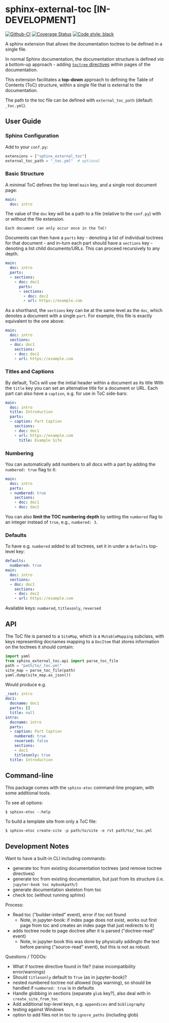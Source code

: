 # sphinx-external-toc [IN-DEVELOPMENT]

[![Github-CI][github-ci]][github-link]
[![Coverage Status][codecov-badge]][codecov-link]
[![Code style: black][black-badge]][black-link]

A sphinx extension that allows the documentation toctree to be defined in a single file.

In normal Sphinx documentation, the documentation structure is defined *via* a bottom-up approach - adding [`toctree` directives](https://www.sphinx-doc.org/en/master/usage/restructuredtext/directives.html#table-of-contents) within pages of the documentation.

This extension facilitates a **top-down** approach to defining the Table of Contents (ToC) structure, within a single file that is external to the documentation.

The path to the toc file can be defined with `external_toc_path` (default: `_toc.yml`).

## User Guide

### Sphinx Configuration

Add to your `conf.py`:

```python
extensions = ["sphinx_external_toc"]
external_toc_path = "_toc.yml"  # optional
```

### Basic Structure

A minimal ToC defines the top level `main` key, and a single root document page:

```yaml
main:
  doc: intro
```

The value of the `doc` key will be a path to a file (relative to the `conf.py`) with or without the file extension.

```{important}
Each document can only occur once in the ToC!
```

Documents can then have a `parts` key - denoting a list of individual toctrees for that document - and in-turn each part should have a `sections` key - denoting a list child documents/URLs.
This can proceed recursively to any depth.

```yaml
main:
  doc: intro
  parts:
  - sections:
    - doc: doc1
      parts:
      - sections:
        - doc: doc2
        - url: https://example.com
```

As a shorthand, the `sections` key can be at the same level as the `doc`, which denotes a document with a single `part`.
For example, this file is exactly equivalent to the one above:

```yaml
main:
  doc: intro
  sections:
  - doc: doc1
    sections:
    - doc: doc2
    - url: https://example.com
```

### Titles and Captions

By default, ToCs will use the initial header within a document as its title
With the `title` key you can set an alternative title for a document or URL.
Each part can also have a `caption`, e.g. for use in ToC side-bars:

```yaml
main:
  doc: intro
  title: Introduction
  parts:
  - caption: Part Caption
    sections:
    - doc: doc1
    - url: https://example.com
      title: Example Site
```

### Numbering

You can automatically add numbers to all docs with a part by adding the `numbered: true` flag to it:

```yaml
main:
  doc: intro
  parts:
  - numbered: true
    sections:
    - doc: doc1
    - doc: doc2
```

You can also **limit the TOC numbering depth** by setting the `numbered` flag to an integer instead of `true`, e.g., `numbered: 3`.

### Defaults

To have e.g. `numbered` added to all toctrees, set it in under a `defaults` top-level key:

```yaml
defaults:
  numbered: true
main:
  doc: intro
  sections:
  - doc: doc1
    sections:
    - doc: doc2
    - url: https://example.com
```

Available keys: `numbered`, `titlesonly`, `reversed`

## API

The ToC file is parsed to a `SiteMap`, which is a `MutableMapping` subclass, with keys representing docnames mapping to a `DocItem` that stores information on the toctrees it should contain:

```python
import yaml
from sphinx_external_toc.api import parse_toc_file
path = "path/to/_toc.yml"
site_map = parse_toc_file(path)
yaml.dump(site_map.as_json())
```

Would produce e.g.

```yaml
_root: intro
doc1:
  docname: doc1
  parts: []
  title: null
intro:
  docname: intro
  parts:
  - caption: Part Caption
    numbered: true
    reversed: false
    sections:
    - doc1
    titlesonly: true
  title: Introduction
```

## Command-line

This package comes with the `sphinx-etoc` command-line program, with some additional tools.

To see all options:

```console
$ sphinx-etoc --help
```

To build a template site from only a ToC file:

```console
$ sphinx-etoc create-site -p path/to/site -e rst path/to/_toc.yml
```

## Development Notes

Want to have a built-in CLI including commands:

- generate toc from existing documentation toctrees (and remove toctree directives)
- generate toc from existing documentation, but just from its structure (i.e. `jupyter-book toc mybookpath/`)
- generate documentation skeleton from toc
- check toc (without running sphinx)

Process:

- Read toc ("builder-inited" event), error if toc not found
  - Note, in jupyter-book: if index page does not exist, works out first page from toc and creates an index page that just redirects to it)
- adds toctree node to page doctree after it is parsed ("doctree-read" event)
  - Note, in jupyter-book this was done by physically addingto the text before parsing ("source-read" event), but this is not as robust.

Questions / TODOs:

- What if toctree directive found in file? (raise incompatibility error/warnings)
- Should `titlesonly` default to `True` (as in jupyter-book)?
- nested numbered toctree not allowed (logs warning), so should be handled if `numbered: true` is in defaults
- Handle globbing in sections (separate `glob` key?), also deal with in `create_site_from_toc`
- Add additional top-level keys, e.g. `appendices` and `bibliography`
- testing against Windows
- option to add files not in toc to `ignore_paths` (including glob)


[github-ci]: https://github.com/executablebooks/sphinx-external-toc/workflows/continuous-integration/badge.svg?branch=main
[github-link]: https://github.com/executablebooks/sphinx-external-toc
[codecov-badge]: https://codecov.io/gh/executablebooks/sphinx-external-toc/branch/main/graph/badge.svg
[codecov-link]: https://codecov.io/gh/executablebooks/sphinx-external-toc
[black-badge]: https://img.shields.io/badge/code%20style-black-000000.svg
[black-link]: https://github.com/ambv/black
